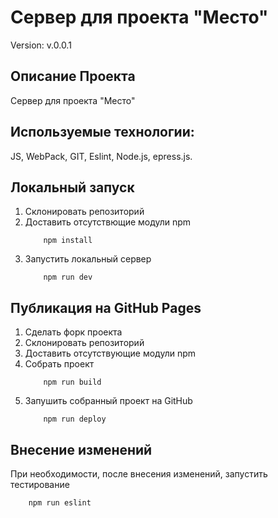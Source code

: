 # Сервер для проекта "Место"

Version: v.0.0.1

## Описание Проекта

Сервер для проекта "Место"

## Используемые технологии:

JS, WebPack, GIT, Eslint, Node.js, epress.js.

## Локальный запуск

1. Склонировать репозиторий
2. Доставить отсутствющие модули npm
   ```
       npm install
   ```
3. Запустить локальный сервер
   ```
       npm run dev
   ```

## Публикация на GitHub Pages

1. Сделать форк проекта
2. Склонировать репозиторий
3. Доставить отсутствующие модули npm
4. Собрать проект
   ```
       npm run build
   ```
5. Запушить собранный проект на GitHub
   ```
       npm run deploy
   ```

## Внесение изменений

При необходимости, после внесения изменений, запустить тестирование

```
    npm run eslint
```

